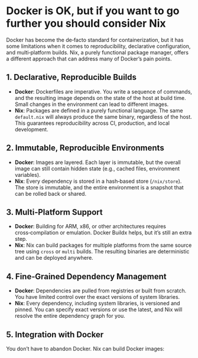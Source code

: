 # Docker is OK, but if you want to go further you should consider Nix

Docker has become the de‑facto standard for containerization, but it has some limitations when it comes to reproducibility, declarative configuration, and multi‑platform builds. Nix, a purely functional package manager, offers a different approach that can address many of Docker’s pain points.

## 1. Declarative, Reproducible Builds

- **Docker**: Dockerfiles are imperative. You write a sequence of commands, and the resulting image depends on the state of the host at build time. Small changes in the environment can lead to different images.
- **Nix**: Packages are defined in a purely functional language. The same `default.nix` will always produce the same binary, regardless of the host. This guarantees reproducibility across CI, production, and local development.

## 2. Immutable, Reproducible Environments

- **Docker**: Images are layered. Each layer is immutable, but the overall image can still contain hidden state (e.g., cached files, environment variables).
- **Nix**: Every dependency is stored in a hash‑based store (`/nix/store`). The store is immutable, and the entire environment is a snapshot that can be rolled back or shared.

## 3. Multi‑Platform Support

- **Docker**: Building for ARM, x86, or other architectures requires cross‑compilation or emulation. Docker Buildx helps, but it’s still an extra step.
- **Nix**: Nix can build packages for multiple platforms from the same source tree using `cross` or `multi` builds. The resulting binaries are deterministic and can be deployed anywhere.

## 4. Fine‑Grained Dependency Management

- **Docker**: Dependencies are pulled from registries or built from scratch. You have limited control over the exact versions of system libraries.
- **Nix**: Every dependency, including system libraries, is versioned and pinned. You can specify exact versions or use the latest, and Nix will resolve the entire dependency graph for you.

## 5. Integration with Docker

You don’t have to abandon Docker. Nix can build Docker images:

